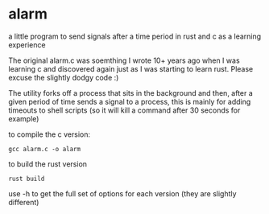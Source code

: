 # alarm
a little program to send signals after a time period in rust and c as a learning experience

The original alarm.c was soemthing I wrote 10+ years ago when I was learning c and discovered again just as I was starting to learn rust. Please excuse the slightly dodgy code :)

The utility forks off a process that sits in the background and then, after a given period of time sends a signal to a process, this is mainly for adding timeouts to shell scripts (so it will kill a command after 30 seconds for example)

to compile the c version:
```
gcc alarm.c -o alarm
```


to build the rust version
```
rust build
```

use -h to get the full set of options for each version (they are slightly different)
